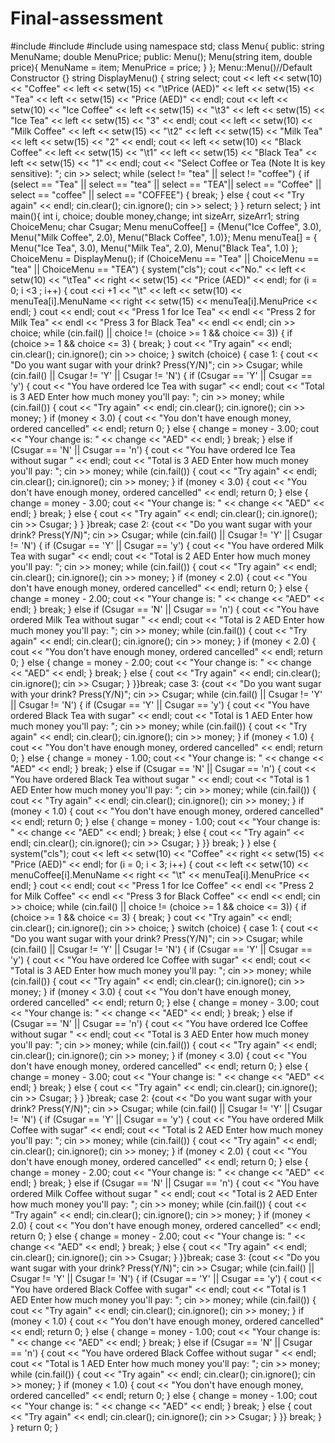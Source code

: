 # Final-assessment

#include <iostream>
#include <iomanip>
#include <string>
using namespace std;
class Menu{
public:
	string MenuName;
	double MenuPrice;
public:
	Menu();
	Menu(string item, double price){
		MenuName = item;
		MenuPrice = price;
	}
};
Menu::Menu()//Default Constructor
{}
string DisplayMenu() {
	string select;
	cout << left << setw(10) << "Coffee" << left << setw(15) << "\tPrice (AED)" << left << setw(15) << "Tea" << left << setw(15) << "Price (AED)" << endl;
	cout << left << setw(10) << "Ice Coffee" << left << setw(15) << "\t3" << left << setw(15) << "Ice Tea" << left << setw(15) << "3" << endl;
	cout << left << setw(10) << "Milk Coffee" << left << setw(15) << "\t2" << left << setw(15) << "Milk Tea" << left << setw(15) << "2" << endl;
	cout << left << setw(10) << "Black Coffee" << left << setw(15) << "\t1" << left << setw(15) << "Black Tea" << left << setw(15) << "1" << endl;
	cout << "Select Coffee or Tea (Note It is key sensitive): ";
	cin >> select;
	while (select != "tea" || select != "coffee") {
		if (select == "Tea" || select == "tea" || select == "TEA"|| select == "Coffee" || select == "coffee" || select == "COFFEE") {
			break;
		}
		else {
			cout << "Try again" << endl;
			cin.clear();
			cin.ignore();
			cin >> select;
		}
	}
	return select;
}
int main(){
	int i, choice;
	double money,change;
	int sizeArr, sizeArr1;
	string ChoiceMenu;
	char Csugar;
	Menu menuCoffee[] = {Menu("Ice Coffee", 3.0), Menu("Milk Coffee", 2.0), Menu("Black Coffee", 1.0)};
	Menu menuTea[] = { Menu("Ice Tea", 3.0), Menu("Milk Tea", 2.0), Menu("Black Tea", 1.0) };
	ChoiceMenu = DisplayMenu();
	if (ChoiceMenu == "Tea" || ChoiceMenu == "tea" || ChoiceMenu == "TEA") {
		system("cls");
		cout <<"No." << left << setw(10) << "\tTea" << right << setw(15) << "Price (AED)" << endl;
		for (i = 0; i <3 ; i++) {
			cout <<i +1 << "\t" << left << setw(10) << menuTea[i].MenuName << right << setw(15) << menuTea[i].MenuPrice << endl;
		}
		cout << endl;
		cout << "Press 1 for Ice Tea" << endl
			<< "Press 2 for Milk Tea" << endl
			<< "Press 3 for Black Tea" << endl << endl;
		cin >> choice;
		while (cin.fail() || choice != (choice >= 1 && choice <= 3)) {
			if (choice >= 1 && choice <= 3) {
				break;
			}
			cout << "Try again" << endl;
			cin.clear();
			cin.ignore();
			cin >> choice;
		}
		switch (choice) {
		case 1: {
			cout << "Do you want sugar with your drink? Press(Y/N)";
			cin >> Csugar;
			while (cin.fail() || Csugar != 'Y' || Csugar != 'N') {
				if (Csugar == 'Y' || Csugar == 'y') {
					cout << "You have ordered Ice Tea with sugar" << endl;
					cout << "Total is 3 AED Enter how much money you'll pay: "; cin >> money;
					while (cin.fail()) {
						cout << "Try again" << endl;
						cin.clear();
						cin.ignore();
						cin >> money;
					}
					if (money < 3.0) {
						cout << "You don't have enough money, ordered cancelled" << endl;
						return 0;
					}
					else {
						change = money - 3.00;
						cout << "Your change is: " << change << "AED" << endl;
					}
					break;
				}
				else if (Csugar == 'N' || Csugar == 'n') {
					cout << "You have ordered Ice Tea without sugar " << endl;
					cout << "Total is 3 AED Enter how much money you'll pay: "; cin >> money;
					while (cin.fail()) {
						cout << "Try again" << endl;
						cin.clear();
						cin.ignore();
						cin >> money;
					}
					if (money < 3.0) {
						cout << "You don't have enough money, ordered cancelled" << endl;
						return 0;
					}
					else {
						change = money - 3.00;
						cout << "Your change is: " << change << "AED" << endl;
					}
					break;
				}
				else {
					cout << "Try again" << endl;
					cin.clear();
					cin.ignore();
					cin >> Csugar;
				}
			}
		}break;
		case 2: {cout << "Do you want sugar with your drink? Press(Y/N)";
			cin >> Csugar;
			while (cin.fail() || Csugar != 'Y' || Csugar != 'N') {
				if (Csugar == 'Y' || Csugar == 'y') {
					cout << "You have ordered Milk Tea with sugar" << endl;
					cout << "Total is 2 AED Enter how much money you'll pay: "; cin >> money;
					while (cin.fail()) {
						cout << "Try again" << endl;
						cin.clear();
						cin.ignore();
						cin >> money;
					}
					if (money < 2.0) {
						cout << "You don't have enough money, ordered cancelled" << endl;
						return 0;
					}
					else {
						change = money - 2.00;
						cout << "Your change is: " << change << "AED" << endl;
					}
					break;
				}
				else if (Csugar == 'N' || Csugar == 'n') {
					cout << "You have ordered Milk Tea without sugar " << endl;
					cout << "Total is 2 AED Enter how much money you'll pay: "; cin >> money;
					while (cin.fail()) {
						cout << "Try again" << endl;
						cin.clear();
						cin.ignore();
						cin >> money;
					}
					if (money < 2.0) {
						cout << "You don't have enough money, ordered cancelled" << endl;
						return 0;
					}
					else {
						change = money - 2.00;
						cout << "Your change is: " << change << "AED" << endl;
					}
					break;
				}
				else {
					cout << "Try again" << endl;
					cin.clear();
					cin.ignore();
					cin >> Csugar;
				}
			}}break;
		case 3: {cout << "Do you want sugar with your drink? Press(Y/N)";
			cin >> Csugar;
			while (cin.fail() || Csugar != 'Y' || Csugar != 'N') {
				if (Csugar == 'Y' || Csugar == 'y') {
					cout << "You have ordered Black Tea with sugar" << endl;
					cout << "Total is 1 AED Enter how much money you'll pay: "; cin >> money;
					while (cin.fail()) {
						cout << "Try again" << endl;
						cin.clear();
						cin.ignore();
						cin >> money;
					}
					if (money < 1.0) {
						cout << "You don't have enough money, ordered cancelled" << endl;
						return 0;
					}
					else {
						change = money - 1.00;
						cout << "Your change is: " << change << "AED" << endl;
					}
					break;
				}
				else if (Csugar == 'N' || Csugar == 'n') {
					cout << "You have ordered Black Tea without sugar " << endl;
					cout << "Total is 1 AED Enter how much money you'll pay: "; cin >> money;
					while (cin.fail()) {
						cout << "Try again" << endl;
						cin.clear();
						cin.ignore();
						cin >> money;
					}
					if (money < 1.0) {
						cout << "You don't have enough money, ordered cancelled" << endl;
						return 0;
					}
					else {
						change = money - 1.00;
						cout << "Your change is: " << change << "AED" << endl;
					}
					break;
				}
				else {
					cout << "Try again" << endl;
					cin.clear();
					cin.ignore();
					cin >> Csugar;
				}
			}} break;
		}
	}
	else {
		system("cls");
		cout << left << setw(10) << "Coffee" << right << setw(15) << "Price (AED)" << endl;
		for (i = 0; i < 3; i++) {
			cout << left << setw(10) << menuCoffee[i].MenuName << right  << "\t" << menuTea[i].MenuPrice << endl;
		}
		cout << endl;
		cout << "Press 1 for Ice Coffee" << endl
			<< "Press 2 for Milk Coffee" << endl
			<< "Press 3 for Black Coffee" << endl << endl;
		cin >> choice;
		while (cin.fail() || choice != (choice >= 1 && choice <= 3)) {
			if (choice >= 1 && choice <= 3) {
				break;
			}
			cout << "Try again" << endl;
			cin.clear();
			cin.ignore();
			cin >> choice;
		}
		switch (choice) {
		case 1: {
			cout << "Do you want sugar with your drink? Press(Y/N)";
			cin >> Csugar;
			while (cin.fail() || Csugar != 'Y' || Csugar != 'N') {
				if (Csugar == 'Y' || Csugar == 'y') {
					cout << "You have ordered Ice Coffee with sugar" << endl;
					cout << "Total is 3 AED Enter how much money you'll pay: "; cin >> money;
					while (cin.fail()) {
						cout << "Try again" << endl;
						cin.clear();
						cin.ignore();
						cin >> money;
					}
					if (money < 3.0) {
						cout << "You don't have enough money, ordered cancelled" << endl;
						return 0;
					}
					else {
						change = money - 3.00;
						cout << "Your change is: " << change << "AED" << endl;
					}
					break;
				}
				else if (Csugar == 'N' || Csugar == 'n') {
					cout << "You have ordered Ice Coffee without sugar " << endl;
					cout << "Total is 3 AED Enter how much money you'll pay: "; cin >> money;
					while (cin.fail()) {
						cout << "Try again" << endl;
						cin.clear();
						cin.ignore();
						cin >> money;
					}
					if (money < 3.0) {
						cout << "You don't have enough money, ordered cancelled" << endl;
						return 0;
					}
					else {
						change = money - 3.00;
						cout << "Your change is: " << change << "AED" << endl;
					}
					break;
				}
				else {
					cout << "Try again" << endl;
					cin.clear();
					cin.ignore();
					cin >> Csugar;
				}
			}
		}break;
		case 2: {cout << "Do you want sugar with your drink? Press(Y/N)";
			cin >> Csugar;
			while (cin.fail() || Csugar != 'Y' || Csugar != 'N') {
				if (Csugar == 'Y' || Csugar == 'y') {
					cout << "You have ordered Milk Coffee with sugar" << endl;
					cout << "Total is 2 AED Enter how much money you'll pay: "; cin >> money;
					while (cin.fail()) {
						cout << "Try again" << endl;
						cin.clear();
						cin.ignore();
						cin >> money;
					}
					if (money < 2.0) {
						cout << "You don't have enough money, ordered cancelled" << endl;
						return 0;
					}
					else {
						change = money - 2.00;
						cout << "Your change is: " << change << "AED" << endl;
					}
					break;
				}
				else if (Csugar == 'N' || Csugar == 'n') {
					cout << "You have ordered Milk Coffee without sugar " << endl;
					cout << "Total is 2 AED Enter how much money you'll pay: "; cin >> money;
					while (cin.fail()) {
						cout << "Try again" << endl;
						cin.clear();
						cin.ignore();
						cin >> money;
					}
					if (money < 2.0) {
						cout << "You don't have enough money, ordered cancelled" << endl;
						return 0;
					}
					else {
						change = money - 2.00;
						cout << "Your change is: " << change << "AED" << endl;
					}
					break;
				}
				else {
					cout << "Try again" << endl;
					cin.clear();
					cin.ignore();
					cin >> Csugar;
				}
			}}break;
		case 3: {cout << "Do you want sugar with your drink? Press(Y/N)";
			cin >> Csugar;
			while (cin.fail() || Csugar != 'Y' || Csugar != 'N') {
				if (Csugar == 'Y' || Csugar == 'y') {
					cout << "You have ordered Black Coffee with sugar" << endl;
					cout << "Total is 1 AED Enter how much money you'll pay: "; cin >> money;
					while (cin.fail()) {
						cout << "Try again" << endl;
						cin.clear();
						cin.ignore();
						cin >> money;
					}
					if (money < 1.0) {
						cout << "You don't have enough money, ordered cancelled" << endl;
						return 0;
					}
					else {
						change = money - 1.00;
						cout << "Your change is: " << change << "AED" << endl;
					}
					break;
				}
				else if (Csugar == 'N' || Csugar == 'n') {
					cout << "You have ordered Black Coffee without sugar " << endl;
					cout << "Total is 1 AED Enter how much money you'll pay: "; cin >> money;
					while (cin.fail()) {
						cout << "Try again" << endl;
						cin.clear();
						cin.ignore();
						cin >> money;
					}
					if (money < 1.0) {
						cout << "You don't have enough money, ordered cancelled" << endl;
						return 0;
					}
					else {
						change = money - 1.00;
						cout << "Your change is: " << change << "AED" << endl;
					}
					break;
				}
				else {
					cout << "Try again" << endl;
					cin.clear();
					cin.ignore();
					cin >> Csugar;
				}
			}} break;
		}
	}
	return 0;
}
